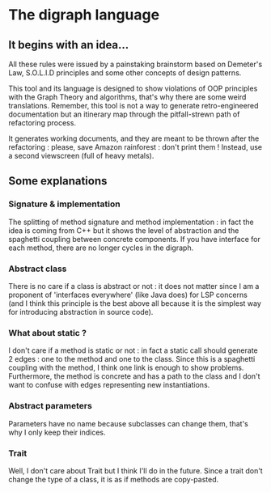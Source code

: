 # The digraph language

## It begins with an idea...

All these rules were issued by a painstaking brainstorm based on Demeter's Law, S.O.L.I.D principles
and some other concepts of design patterns.

This tool and its language is designed to show violations of OOP principles with the Graph Theory and algorithms,
that's why there are some weird translations. Remember, this tool is not a way to generate retro-engineered
documentation but an itinerary map through the pitfall-strewn path of refactoring process.

It generates working documents, and they are meant to be thrown after the refactoring :
please, save Amazon rainforest : don't print them ! Instead, use a second viewscreen (full of heavy metals).

## Some explanations

### Signature & implementation
The splitting of method signature and method implementation : in fact the idea is coming from C++ but
it shows the level of abstraction and the spaghetti coupling between concrete components.
If you have interface for each method, there are no longer cycles in the digraph.

### Abstract class
There is no care if a class is abstract or not : it does not matter since I am a proponent
of 'interfaces everywhere' (like Java does) for LSP concerns
(and I think this principle is the best above all because it is the simplest way
for introducing abstraction in source code).

### What about static ?
I don't care if a method is static or not : in fact a static call should generate
2 edges : one to the method and one
to the class. Since this is a spaghetti coupling with the method, I think one link is enough to show
problems. Furthermore, the method is concrete and has a path to the class and I don't want
to confuse with edges representing new instantiations.

### Abstract parameters
Parameters have no name because subclasses can change them, that's why I only keep their indices.

### Trait
Well, I don't care about Trait but I think I'll do in the future. Since a trait don't change the type
of a class, it is as if methods are copy-pasted.
